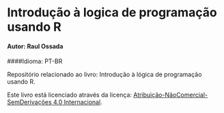 # Introdução à logica de programação usando R

#### Autor: Raul Ossada
####Idioma: PT-BR

Repositório relacionado ao livro: Introdução à lógica de programação usando R.

Este livro está licenciado através da licença: [Atribuição-NãoComercial-SemDerivações 4.0 Internacional](http://creativecommons.org/licenses/by-nc-nd/4.0/).


